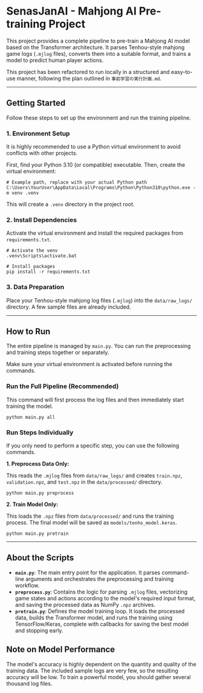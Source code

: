 # SenasJanAI - Mahjong AI Pre-training Project

This project provides a complete pipeline to pre-train a Mahjong AI model based on the Transformer architecture. It parses Tenhou-style mahjong game logs (`.mjlog` files), converts them into a suitable format, and trains a model to predict human player actions.

This project has been refactored to run locally in a structured and easy-to-use manner, following the plan outlined in `事前学習の実行計画.md`.

---

## Getting Started

Follow these steps to set up the environment and run the training pipeline.

### 1. Environment Setup

It is highly recommended to use a Python virtual environment to avoid conflicts with other projects.

First, find your Python 3.10 (or compatible) executable. Then, create the virtual environment:

```shell
# Example path, replace with your actual Python path
C:\Users\YourUser\AppData\Local\Programs\Python\Python310\python.exe -m venv .venv
```

This will create a `.venv` directory in the project root.

### 2. Install Dependencies

Activate the virtual environment and install the required packages from `requirements.txt`.

```shell
# Activate the venv
.venv\Scripts\activate.bat

# Install packages
pip install -r requirements.txt
```

### 3. Data Preparation

Place your Tenhou-style mahjong log files (`.mjlog`) into the `data/raw_logs/` directory. A few sample files are already included.

---

## How to Run

The entire pipeline is managed by `main.py`. You can run the preprocessing and training steps together or separately.

Make sure your virtual environment is activated before running the commands.

### Run the Full Pipeline (Recommended)

This command will first process the log files and then immediately start training the model.

```shell
python main.py all
```

### Run Steps Individually

If you only need to perform a specific step, you can use the following commands.

**1. Preprocess Data Only:**

This reads the `.mjlog` files from `data/raw_logs/` and creates `train.npz`, `validation.npz`, and `test.npz` in the `data/processed/` directory.

```shell
python main.py preprocess
```

**2. Train Model Only:**

This loads the `.npz` files from `data/processed/` and runs the training process. The final model will be saved as `models/tenho_model.keras`.

```shell
python main.py pretrain
```

---

## About the Scripts

-   **`main.py`**: The main entry point for the application. It parses command-line arguments and orchestrates the preprocessing and training workflow.
-   **`preprocess.py`**: Contains the logic for parsing `.mjlog` files, vectorizing game states and actions according to the model's required input format, and saving the processed data as NumPy `.npz` archives.
-   **`pretrain.py`**: Defines the model training loop. It loads the processed data, builds the Transformer model, and runs the training using TensorFlow/Keras, complete with callbacks for saving the best model and stopping early.

## Note on Model Performance

The model's accuracy is highly dependent on the quantity and quality of the training data. The included sample logs are very few, so the resulting accuracy will be low. To train a powerful model, you should gather several thousand log files.